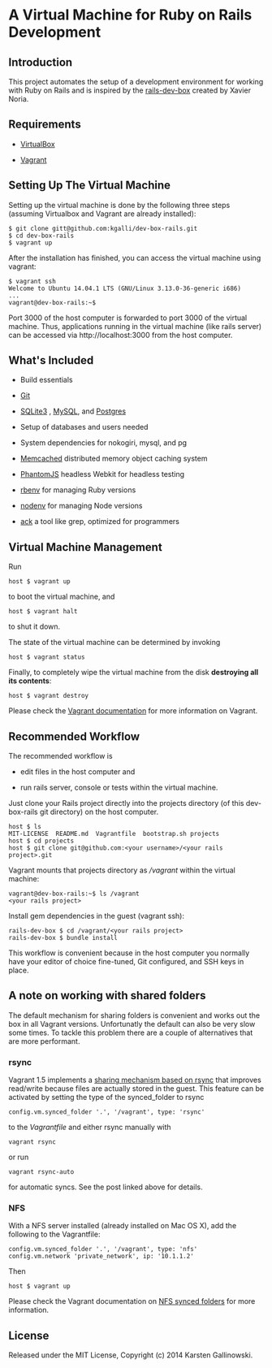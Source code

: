 # A Virtual Machine for Ruby on Rails Development

## Introduction

This project automates the setup of a development environment for working with Ruby on Rails and is inspired by
the [rails-dev-box](https://github.com/rails/rails-dev-box) created by Xavier Noria.

## Requirements

* [VirtualBox](https://www.virtualbox.org)

* [Vagrant](http://vagrantup.com)

## Setting Up The Virtual Machine

Setting up the virtual machine is done by the following three steps (assuming Virtualbox and Vagrant are already installed):

    $ git clone gitt@github.com:kgalli/dev-box-rails.git
    $ cd dev-box-rails
    $ vagrant up

After the installation has finished, you can access the virtual machine using vagrant:

    $ vagrant ssh
    Welcome to Ubuntu 14.04.1 LTS (GNU/Linux 3.13.0-36-generic i686)
    ...
    vagrant@dev-box-rails:~$

Port 3000 of the host computer is forwarded to port 3000 of the virtual machine. Thus, applications running in the virtual machine (like rails server) can be accessed via http://localhost:3000 from the host computer.

## What's Included

* Build essentials

* [Git](http://git-scm.com/)

* [SQLite3](http://www.sqlite.org/) , [MySQL](http://www.mysql.com/), and [Postgres](http://www.postgresql.org/)

* Setup of databases and users needed

* System dependencies for nokogiri, mysql, and pg

* [Memcached](http://memcached.org/) distributed memory object caching system

* [PhantomJS](http://phantomjs.org/) headless Webkit for headless testing

* [rbenv](https://github.com/sstephenson/rbenv/) for managing Ruby versions

* [nodenv](https://github.com/OiNutter/nodenv) for managing Node versions

* [ack](http://beyondgrep.com/) a tool like grep, optimized for programmers

## Virtual Machine Management

Run

    host $ vagrant up

to boot the virtual machine, and

    host $ vagrant halt

to shut it down.

The state of the virtual machine can be determined by invoking

    host $ vagrant status

Finally, to completely wipe the virtual machine from the disk **destroying all its contents**:

    host $ vagrant destroy

Please check the [Vagrant documentation](http://docs.vagrantup.com/v2/) for more information on Vagrant.

## Recommended Workflow

The recommended workflow is

* edit files in the host computer and

* run rails server, console or tests within the virtual machine.

Just clone your Rails project directly into the projects directory (of this dev-box-rails git directory) on the host computer.

    host $ ls
    MIT-LICENSE  README.md  Vagrantfile  bootstrap.sh projects
    host $ cd projects
    host $ git clone git@github.com:<your username>/<your rails project>.git

Vagrant mounts that projects directory as _/vagrant_ within the virtual machine:

    vagrant@dev-box-rails:~$ ls /vagrant
    <your rails project>

Install gem dependencies in the guest (vagrant ssh):

    rails-dev-box $ cd /vagrant/<your rails project>
    rails-dev-box $ bundle install

This workflow is convenient because in the host computer you normally have your editor of choice fine-tuned, Git configured, and SSH keys in place.

## A note on working with shared folders

The default mechanism for sharing folders is convenient and works out the box in
all Vagrant versions. Unfortunatly the default can also be very slow some times. To tackle this problem there
are a couple of alternatives that are more performant.

### rsync

Vagrant 1.5 implements a [sharing mechanism based on rsync](https://www.vagrantup.com/blog/feature-preview-vagrant-1-5-rsync.html)
that improves read/write because files are actually stored in the guest.
This feature can be activated by setting the type of the synced\_folder to rsync

    config.vm.synced_folder '.', '/vagrant', type: 'rsync'

to the _Vagrantfile_ and either rsync manually with

    vagrant rsync

or run

    vagrant rsync-auto

for automatic syncs. See the post linked above for details.

### NFS

With a NFS server installed (already installed on Mac OS X), add the following to the Vagrantfile:

    config.vm.synced_folder '.', '/vagrant', type: 'nfs'
    config.vm.network 'private_network', ip: '10.1.1.2'

Then

    host $ vagrant up

Please check the Vagrant documentation on [NFS synced folders](http://docs.vagrantup.com/v2/synced-folders/nfs.html) for more information.

## License

Released under the MIT License, Copyright (c) 2014 Karsten Gallinowski.
